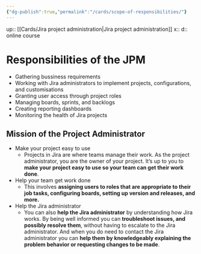 ```yaml
---
{"dg-publish":true,"permalink":"/cards/scope-of-responsibilities/"}
---
```


up:: [[Cards/Jira project administration\|Jira project administration]] 
x:: 
d:: online course

# Responsibilities of the JPM

- Gathering bussiness requirements 
- Working with Jira administrators to implement projects, configurations, and customisations
- Granting user access through project roles
- Managing boards, sprints, and backlogs
- Creating reporting dashboards 
- Monitoring the health of Jira projects

## Mission of the Project Administrator

- Make your project easy to use
	- Projects in Jira are where teams manage their work. As the project administrator, you are the owner of your project. It’s up to you to **make your project easy to use so your team can get their work done**.
- Help your team get work done
	- This involves **assigning users to roles that are appropriate to their job tasks, configuring boards, setting up version and releases, and more.**
- Help the Jira administrator
	- You can also **help the Jira administrator** by understanding how Jira works. By being well informed you can **troubleshoot issues, and possibly resolve them**, without having to escalate to the Jira administrator. And when you do need to contact the Jira administrator you can **help them by knowledgeably explaining the problem behavior or requesting changes to be made**.